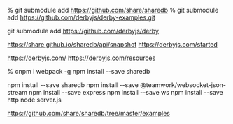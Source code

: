 % git submodule add https://github.com/share/sharedb
% git submodule add  https://github.com/derbyjs/derby-examples.git

git submodule add https://github.com/derbyjs/derby

https://share.github.io/sharedb/api/snapshot
https://derbyjs.com/started

https://derbyjs.com/
https://derbyjs.com/resources

% cnpm i webpack -g
npm install --save sharedb



npm install --save sharedb
npm install --save @teamwork/websocket-json-stream
npm install --save express
npm install --save ws
npm install --save http
node server.js


https://github.com/share/sharedb/tree/master/examples


